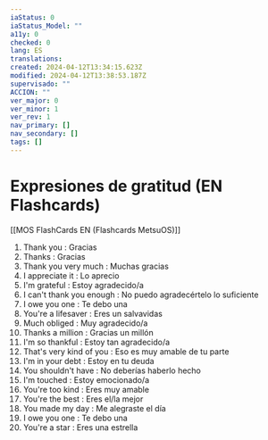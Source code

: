 ```yaml
---
iaStatus: 0
iaStatus_Model: ""
a11y: 0
checked: 0
lang: ES
translations: 
created: 2024-04-12T13:34:15.623Z
modified: 2024-04-12T13:38:53.187Z
supervisado: ""
ACCION: ""
ver_major: 0
ver_minor: 1
ver_rev: 1
nav_primary: []
nav_secondary: []
tags: []
---
```

# Expresiones de gratitud (EN Flashcards)

[[MOS FlashCards EN (Flashcards MetsuOS)]]

1. Thank you : Gracias
2. Thanks : Gracias
3. Thank you very much : Muchas gracias
4. I appreciate it : Lo aprecio
5. I'm grateful : Estoy agradecido/a
6. I can't thank you enough : No puedo agradecértelo lo suficiente
7. I owe you one : Te debo una
8. You're a lifesaver : Eres un salvavidas
9. Much obliged : Muy agradecido/a
10. Thanks a million : Gracias un millón
11. I'm so thankful : Estoy tan agradecido/a
12. That's very kind of you : Eso es muy amable de tu parte
13. I'm in your debt : Estoy en tu deuda
14. You shouldn't have : No deberías haberlo hecho
15. I'm touched : Estoy emocionado/a
16. You're too kind : Eres muy amable
17. You're the best : Eres el/la mejor
18. You made my day : Me alegraste el día
19. I owe you one : Te debo una
20. You're a star : Eres una estrella
